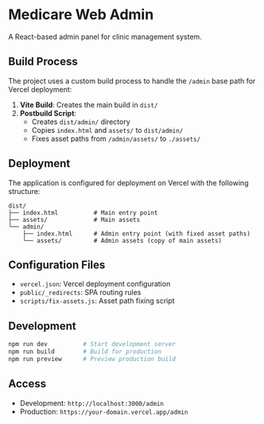 # Medicare Web Admin

A React-based admin panel for clinic management system.

## Build Process

The project uses a custom build process to handle the `/admin` base path for Vercel deployment:

1. **Vite Build**: Creates the main build in `dist/`
2. **Postbuild Script**: 
   - Creates `dist/admin/` directory
   - Copies `index.html` and `assets/` to `dist/admin/`
   - Fixes asset paths from `/admin/assets/` to `./assets/`

## Deployment

The application is configured for deployment on Vercel with the following structure:

```
dist/
├── index.html          # Main entry point
├── assets/             # Main assets
└── admin/
    ├── index.html      # Admin entry point (with fixed asset paths)
    └── assets/         # Admin assets (copy of main assets)
```

## Configuration Files

- `vercel.json`: Vercel deployment configuration
- `public/_redirects`: SPA routing rules
- `scripts/fix-assets.js`: Asset path fixing script

## Development

```bash
npm run dev          # Start development server
npm run build        # Build for production
npm run preview      # Preview production build
```

## Access

- Development: `http://localhost:3000/admin`
- Production: `https://your-domain.vercel.app/admin`
